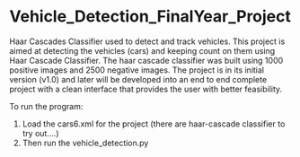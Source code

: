 # Vehicle_Detection_FinalYear_Project
Haar Cascades Classifier used to detect and track vehicles.
This project is aimed at detecting the vehicles (cars) and keeping count on them using Haar Cascade Classifier. The haar cascade classifier was built using 1000 positive images and 2500 negative images. 
The project is in its initial version (v1.0) and later will be developed into an end to end complete project with a clean interface that provides the user with better feasibility.

To run the program:
  1. Load the cars6.xml for the project (there are haar-cascade classifier to try out....) 
  2. Then run the vehicle_detection.py 

